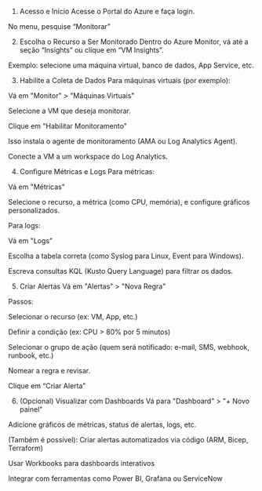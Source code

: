 1. Acesso e Início
Acesse o Portal do Azure e faça login.

No menu, pesquise “Monitorar”

2. Escolha o Recurso a Ser Monitorado
Dentro do Azure Monitor, vá até a seção “Insights” ou clique em “VM Insights”.

Exemplo: selecione uma máquina virtual, banco de dados, App Service, etc.

3. Habilite a Coleta de Dados
Para máquinas virtuais (por exemplo):

Vá em "Monitor" > "Máquinas Virtuais"

Selecione a VM que deseja monitorar.

Clique em "Habilitar Monitoramento"

Isso instala o agente de monitoramento (AMA ou Log Analytics Agent).

Conecte a VM a um workspace do Log Analytics.

4. Configure Métricas e Logs
Para métricas:

Vá em "Métricas"

Selecione o recurso, a métrica (como CPU, memória), e configure gráficos personalizados.

Para logs:

Vá em "Logs"

Escolha a tabela correta (como Syslog para Linux, Event para Windows).

Escreva consultas KQL (Kusto Query Language) para filtrar os dados.

5. Criar Alertas
Vá em "Alertas" > "Nova Regra"

Passos:

Selecionar o recurso (ex: VM, App, etc.)

Definir a condição (ex: CPU > 80% por 5 minutos)

Selecionar o grupo de ação (quem será notificado: e-mail, SMS, webhook, runbook, etc.)

Nomear a regra e revisar.

Clique em “Criar Alerta”

6. (Opcional) Visualizar com Dashboards
Vá para "Dashboard" > "+ Novo painel"

Adicione gráficos de métricas, status de alertas, logs, etc.

(Também é possível): 
Criar alertas automatizados via código (ARM, Bicep, Terraform)

Usar Workbooks para dashboards interativos

Integrar com ferramentas como Power BI, Grafana ou ServiceNow
